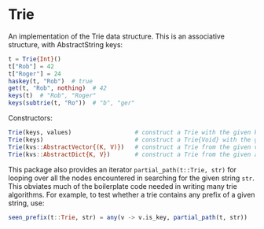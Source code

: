 # Trie

An implementation of the Trie data structure. This is an associative
structure, with AbstractString keys:

```julia
t = Trie{Int}()
t["Rob"] = 42
t["Roger"] = 24
haskey(t, "Rob")  # true
get(t, "Rob", nothing)  # 42
keys(t)  # "Rob", "Roger"
keys(subtrie(t, "Ro"))  # "b", "ger"
```

Constructors:

```julia
Trie(keys, values)                  # construct a Trie with the given keys and values
Trie(keys)                          # construct a Trie{Void} with the given keys and with values = nothing
Trie(kvs::AbstractVector{(K, V)})   # construct a Trie from the given vector of (key, value) pairs
Trie(kvs::AbstractDict{K, V})       # construct a Trie from the given associative structure
```

This package also provides an iterator `partial_path(t::Trie, str)` for looping
over all the nodes encountered in searching for the given string `str`.
This obviates much of the boilerplate code needed in writing many trie
algorithms. For example, to test whether a trie contains any prefix of a
given string, use:

```julia
seen_prefix(t::Trie, str) = any(v -> v.is_key, partial_path(t, str))
```
